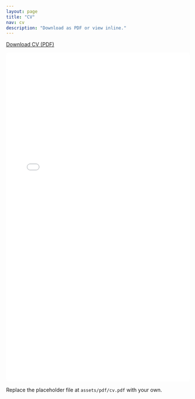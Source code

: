 ```yaml
---
layout: page
title: "CV"
nav: cv
description: "Download as PDF or view inline."
---
```


<p><a class="btn" href="{{ '/assets/pdf/cv.pdf' | relative_url }}" target="_blank" rel="noopener">Download CV (PDF)</a></p>

<iframe
  title="CV PDF"
  src="{{ '/assets/pdf/cv.pdf#view=FitH' | relative_url }}"
  width="100%" height="900"
  style="border:1px solid var(--muted); border-radius:8px;">
</iframe>

<p class="dim">Replace the placeholder file at <code>assets/pdf/cv.pdf</code> with your own.</p>
